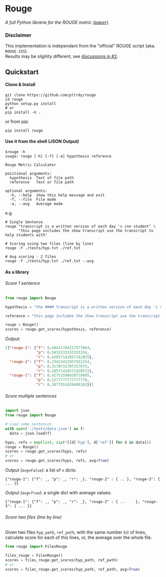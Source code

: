 # Rouge
*A full Python librarie for the ROUGE metric [(paper)](http://www.aclweb.org/anthology/W04-1013).*

### Disclaimer
This implementation is independant from the "official" ROUGE script (aka. `ROUGE-155`).   
Results may be *slighlty* different, see [discussions in #2](https://github.com/pltrdy/rouge/issues/2).

## Quickstart
#### Clone & Install
```shell
git clone https://github.com/pltrdy/rouge
cd rouge
python setup.py install
# or
pip install -U .
```
or from pip:
```
pip install rouge
```
#### Use it from the shell (JSON Output)
```
$rouge -h
usage: rouge [-h] [-f] [-a] hypothesis reference

Rouge Metric Calculator

positional arguments:
  hypothesis  Text of file path
  reference   Text or file path

optional arguments:
  -h, --help  show this help message and exit
  -f, --file  File mode
  -a, --avg   Average mode

```

e.g. 


```shell
# Single Sentence
rouge "transcript is a written version of each day 's cnn student" \
      "this page includes the show transcript use the transcript to help students with"

# Scoring using two files (line by line)
rouge -f ./tests/hyp.txt ./ref.txt

# Avg scoring - 2 files
rouge -f ./tests/hyp.txt ./ref.txt --avg
```

#### As a library

###### Score 1 sentence

```python
from rouge import Rouge 

hypothesis = "the #### transcript is a written version of each day 's cnn student news program use this transcript to he    lp students with reading comprehension and vocabulary use the weekly newsquiz to test your knowledge of storie s you     saw on cnn student news"

reference = "this page includes the show transcript use the transcript to help students with reading comprehension and     vocabulary at the bottom of the page , comment for a chance to be mentioned on cnn student news . you must be a teac    her or a student age # # or older to request a mention on the cnn student news roll call . the weekly newsquiz tests     students ' knowledge of even ts in the news"

rouge = Rouge()
scores = rouge.get_scores(hypothesis, reference)
```

*Output:*

```json
[{"rouge-1": {"f": 0.49411764217577864,
              "p": 0.5833333333333334,
              "r": 0.42857142857142855},
  "rouge-2": {"f": 0.23423422957552154,
              "p": 0.3170731707317073,
              "r": 0.18571428571428572},
  "rouge-l": {"f": 0.42751590030718895,
              "p": 0.5277777777777778,
              "r": 0.3877551020408163}}]
```

###### Score multiple sentences
```python
import json
from rouge import Rouge

# Load some sentences
with open('./tests/data.json') as f:
  data = json.load(f)

hyps, refs = map(list, zip(*[[d['hyp'], d['ref']] for d in data]))
rouge = Rouge()
scores = rouge.get_scores(hyps, refs)
# or
scores = rouge.get_scores(hyps, refs, avg=True)
```

*Output (`avg=False`)*: a list of `n` dicts:

```
{"rouge-1": {"f": _, "p": _, "r": _}, "rouge-2" : { .. }, "rouge-3": { ... }}
```


*Output (`avg=True`)*: a single dict with average values:

```
{"rouge-1": {"f": _, "p": _, "r": _}, "rouge-2" : { ..     }, "rouge-3": { ... }}
``` 

###### Score two files (line by line)
Given two files `hyp_path`, `ref_path`, with the same number (`n`) of lines, calculate score for each of this lines, or, the average over the whole file. 

```python
from rouge import FilesRouge

files_rouge = FilesRouge()
scores = files_rouge.get_scores(hyp_path, ref_path)
# or
scores = files_rouge.get_scores(hyp_path, ref_path, avg=True)
```
